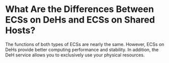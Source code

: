 # What Are the Differences Between ECSs on DeHs and ECSs on Shared Hosts?<a name="EN-US_TOPIC_0133480675"></a>

The functions of both types of ECSs are nearly the same. However, ECSs on DeHs provide better computing performance and stability. In addition, the DeH service allows you to exclusively use your physical resources.

